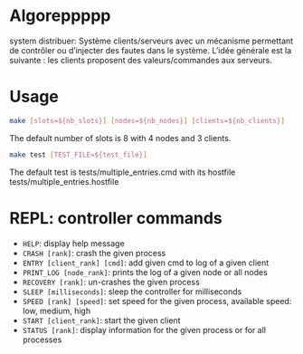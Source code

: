 # Algoreppppp

system distribuer:
Système clients/serveurs avec un mécanisme permettant
de contrôler ou d’injecter des fautes dans le système. L’idée générale est la suivante : les clients proposent des
valeurs/commandes aux serveurs.

# Usage
```sh
make [slots=${nb_slots}] [nodes=${nb_nodes}] [clients=${nb_clients}]
```

The default number of slots is 8 with 4 nodes and 3 clients.

```sh
make test [TEST_FILE=${test_file}]
```
The default test is tests/multiple\_entries.cmd with its hostfile tests/multiple\_entries.hostfile

# REPL: controller commands

* `HELP`: display help message
* `CRASH [rank]`: crash the given process
* `ENTRY [client_rank] [cmd]`: add given cmd to log of a given client
* `PRINT_LOG [node_rank]`: prints the log of a given node or all nodes
* `RECOVERY [rank]`: un-crashes the given process
* `SLEEP [milliseconds]`: sleep the controller for milliseconds
* `SPEED [rank] [speed]`: set speed for the given process, available speed: low, medium, high
* `START [client_rank]`: start the given client
* `STATUS [rank]`: display information for the given process or for all processes
